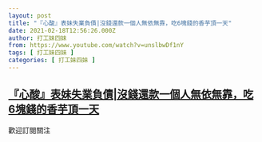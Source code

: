 ```yaml
---
layout: post
title: "『心酸』表妹失業負債|沒錢還款一個人無依無靠，吃6塊錢的香芋頂一天"
date: 2021-02-18T12:56:26.000Z
author: 打工妹四妹
from: https://www.youtube.com/watch?v=unslbwDf1nY
tags: [ 打工妹四妹 ]
categories: [ 打工妹四妹 ]
---
```

<!--1613652986000-->
[『心酸』表妹失業負債|沒錢還款一個人無依無靠，吃6塊錢的香芋頂一天](https://www.youtube.com/watch?v=unslbwDf1nY)
------

<div>
歡迎訂閱關注
</div>

